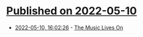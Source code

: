 # [Published on 2022-05-10](index.md)

* [2022-05-10, 16:02:26](https://news.ycombinator.com/item?id=31328703) - [The Music Lives On](https://www.apple.com/newsroom/2022/05/the-music-lives-on/)
